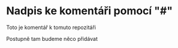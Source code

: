 # Nadpis ke komentáři pomocí "#"  
Toto je komentář k tomuto repozitáři

Postupně tam budeme něco přidávat
